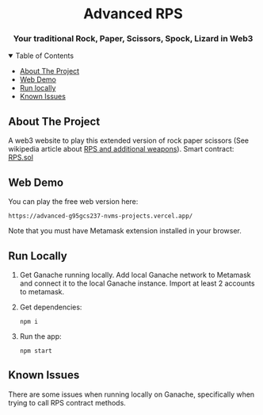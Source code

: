 <h1 align="center">Advanced RPS</h1>

<h3 align="center"> Your traditional Rock, Paper, Scissors, Spock, Lizard in Web3</h3>

<!-- TABLE OF CONTENTS -->
<details open>
  <summary>Table of Contents</summary>
  <ul>
    <li><a href="#about-the-project">About The Project</a></li>
    <li><a href="#web-demo">Web Demo</a></li>
    <li><a href="#run-locally">Run locally</a></li>
    <li><a href="#known-issues">Known Issues</a></li>
  </ul>
</details>

## About The Project

A web3 website to play this extended version of rock paper scissors (See wikipedia article about [RPS and additional weapons](https://en.wikipedia.org/wiki/Rock%E2%80%93paper%E2%80%93scissors#Additional_weapons)).
Smart contract: [RPS.sol](https://github.com/clesaege/RPS/blob/master/RPS.sol)

## Web Demo

You can play the free web version here:

```
https://advanced-g95gcs237-nvms-projects.vercel.app/
```

Note that you must have Metamask extension installed in your browser.

## Run Locally

1. Get Ganache running locally. Add local Ganache network to Metamask and connect it to the local Ganache instance. Import at least 2 accounts to metamask.

2. Get dependencies:
   ```
   npm i
   ```
3. Run the app:
   ```
   npm start
   ```

## Known Issues

There are some issues when running locally on Ganache, specifically when trying to call RPS contract methods.


